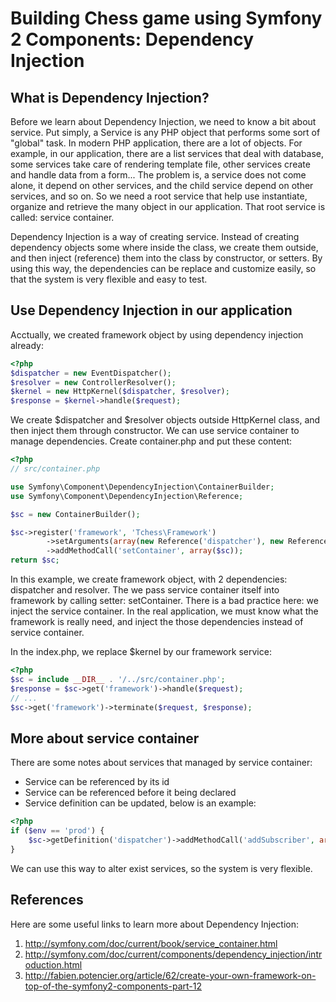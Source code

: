 Building Chess game using Symfony 2 Components: Dependency Injection
========================================================

What is Dependency Injection?
-----------------

Before we learn about Dependency Injection, we need to know a bit about service.
Put simply, a Service is any PHP object that performs some sort of "global"
task. In modern PHP application, there are a lot of objects. For example, in our
application, there are a list services that deal with database, some services
take care of rendering template file, other services create and handle data
from a form...
The problem is, a service does not come alone, it depend on other services, and
the child service depend on other services, and so on. So we need a root service
that help use instantiate, organize and retrieve the many object in our
application. That root service is called: service container.

Dependency Injection is a way of creating service. Instead of creating
dependency objects some where inside the class, we create them outside, and then
inject (reference) them into the class by constructor, or setters. By using this
way, the dependencies can be replace and customize easily, so that the system
is very flexible and easy to test.

Use Dependency Injection in our application
------------

Acctually, we created framework object by using dependency injection already:

```php
<?php
$dispatcher = new EventDispatcher();
$resolver = new ControllerResolver();
$kernel = new HttpKernel($dispatcher, $resolver);
$response = $kernel->handle($request);
```

We create $dispatcher and $resolver objects outside HttpKernel class, and then
inject them through constructor.
We can use service container to manage dependencies. Create container.php and
put these content:

```php
<?php
// src/container.php

use Symfony\Component\DependencyInjection\ContainerBuilder;
use Symfony\Component\DependencyInjection\Reference;

$sc = new ContainerBuilder();

$sc->register('framework', 'Tchess\Framework')
        ->setArguments(array(new Reference('dispatcher'), new Reference('resolver')))
        ->addMethodCall('setContainer', array($sc));
return $sc;
```

In this example, we create framework object, with 2 dependencies: dispatcher and
resolver. The we pass service container itself into framework by calling setter:
setContainer. There is a bad practice here: we inject the service container. In
the real application, we must know what the framework is really need, and inject
the those dependencies instead of service container.

In the index.php, we replace $kernel by our framework service:

```php
<?php
$sc = include __DIR__ . '/../src/container.php';
$response = $sc->get('framework')->handle($request);
// ...
$sc->get('framework')->terminate($request, $response);
```

More about service container
-------------------------

There are some notes about services that managed by service container:
 * Service can be referenced by its id
 * Service can be referenced before it being declared
 * Service definition can be updated, below is an example:

```php
<?php
if ($env == 'prod') {
    $sc->getDefinition('dispatcher')->addMethodCall('addSubscriber', array(new Reference('listener.exception')));
}
```

We can use this way to alter exist services, so the system is very flexible.


References
----------

Here are some useful links to learn more about Dependency Injection:

1. http://symfony.com/doc/current/book/service_container.html
2. http://symfony.com/doc/current/components/dependency_injection/introduction.html
3. http://fabien.potencier.org/article/62/create-your-own-framework-on-top-of-the-symfony2-components-part-12
